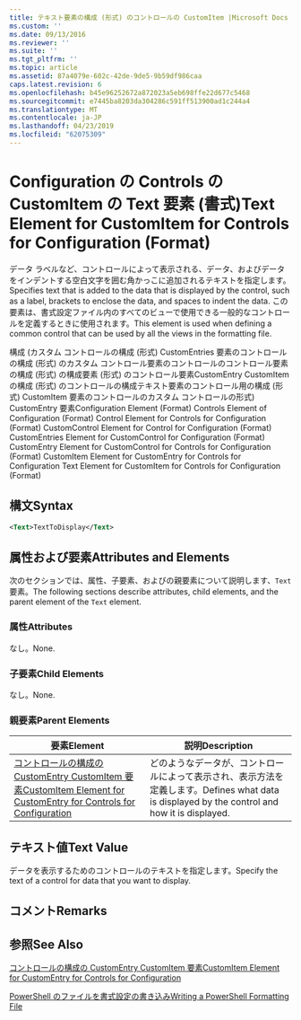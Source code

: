 ```yaml
---
title: テキスト要素の構成 (形式) のコントロールの CustomItem |Microsoft Docs
ms.custom: ''
ms.date: 09/13/2016
ms.reviewer: ''
ms.suite: ''
ms.tgt_pltfrm: ''
ms.topic: article
ms.assetid: 87a4079e-602c-42de-9de5-9b59df986caa
caps.latest.revision: 6
ms.openlocfilehash: b45e96252672a872023a5eb698ffe22d677c5468
ms.sourcegitcommit: e7445ba8203da304286c591ff513900ad1c244a4
ms.translationtype: MT
ms.contentlocale: ja-JP
ms.lasthandoff: 04/23/2019
ms.locfileid: "62075309"
---
```

# <a name="text-element-for-customitem-for-controls-for-configuration-format"></a><span data-ttu-id="34a77-102">Configuration の Controls の CustomItem の Text 要素 (書式)</span><span class="sxs-lookup"><span data-stu-id="34a77-102">Text Element for CustomItem for Controls for Configuration (Format)</span></span>

<span data-ttu-id="34a77-103">データ ラベルなど、コントロールによって表示される、データ、およびデータをインデントする空白文字を囲む角かっこに追加されるテキストを指定します。</span><span class="sxs-lookup"><span data-stu-id="34a77-103">Specifies text that is added to the data that is displayed by the control, such as a label, brackets to enclose the data, and spaces to indent the data.</span></span> <span data-ttu-id="34a77-104">この要素は、書式設定ファイル内のすべてのビューで使用できる一般的なコントロールを定義するときに使用されます。</span><span class="sxs-lookup"><span data-stu-id="34a77-104">This element is used when defining a common control that can be used by all the views in the formatting file.</span></span>

<span data-ttu-id="34a77-105">構成 (カスタム コントロールの構成 (形式) CustomEntries 要素のコントロールの構成 (形式) のカスタム コントロール要素のコントロールのコントロール要素の構成 (形式) の構成要素 (形式) のコントロール要素CustomEntry CustomItem の構成 (形式) のコントロールの構成テキスト要素のコントロール用の構成 (形式) CustomItem 要素のコントロールのカスタム コントロールの形式) CustomEntry 要素</span><span class="sxs-lookup"><span data-stu-id="34a77-105">Configuration Element (Format) Controls Element of Configuration (Format) Control Element for Controls for Configuration (Format) CustomControl Element for Control for Configuration (Format) CustomEntries Element for CustomControl for Configuration (Format) CustomEntry Element for CustomControl for Controls for Configuration (Format) CustomItem Element for CustomEntry for Controls for Configuration Text Element for CustomItem for Controls for Configuration (Format)</span></span>

## <a name="syntax"></a><span data-ttu-id="34a77-106">構文</span><span class="sxs-lookup"><span data-stu-id="34a77-106">Syntax</span></span>

```xml
<Text>TextToDisplay</Text>
```

## <a name="attributes-and-elements"></a><span data-ttu-id="34a77-107">属性および要素</span><span class="sxs-lookup"><span data-stu-id="34a77-107">Attributes and Elements</span></span>

<span data-ttu-id="34a77-108">次のセクションでは、属性、子要素、およびの親要素について説明します、`Text`要素。</span><span class="sxs-lookup"><span data-stu-id="34a77-108">The following sections describe attributes, child elements, and the parent element of the `Text` element.</span></span>

### <a name="attributes"></a><span data-ttu-id="34a77-109">属性</span><span class="sxs-lookup"><span data-stu-id="34a77-109">Attributes</span></span>

<span data-ttu-id="34a77-110">なし。</span><span class="sxs-lookup"><span data-stu-id="34a77-110">None.</span></span>

### <a name="child-elements"></a><span data-ttu-id="34a77-111">子要素</span><span class="sxs-lookup"><span data-stu-id="34a77-111">Child Elements</span></span>

<span data-ttu-id="34a77-112">なし。</span><span class="sxs-lookup"><span data-stu-id="34a77-112">None.</span></span>

### <a name="parent-elements"></a><span data-ttu-id="34a77-113">親要素</span><span class="sxs-lookup"><span data-stu-id="34a77-113">Parent Elements</span></span>

|<span data-ttu-id="34a77-114">要素</span><span class="sxs-lookup"><span data-stu-id="34a77-114">Element</span></span>|<span data-ttu-id="34a77-115">説明</span><span class="sxs-lookup"><span data-stu-id="34a77-115">Description</span></span>|
|-------------|-----------------|
|[<span data-ttu-id="34a77-116">コントロールの構成の CustomEntry CustomItem 要素</span><span class="sxs-lookup"><span data-stu-id="34a77-116">CustomItem Element for CustomEntry for Controls for Configuration</span></span>](./customitem-element-for-customentry-for-controls-for-configuration-format.md)|<span data-ttu-id="34a77-117">どのようなデータが、コントロールによって表示され、表示方法を定義します。</span><span class="sxs-lookup"><span data-stu-id="34a77-117">Defines what data is displayed by the control and how it is displayed.</span></span>|

## <a name="text-value"></a><span data-ttu-id="34a77-118">テキスト値</span><span class="sxs-lookup"><span data-stu-id="34a77-118">Text Value</span></span>

<span data-ttu-id="34a77-119">データを表示するためのコントロールのテキストを指定します。</span><span class="sxs-lookup"><span data-stu-id="34a77-119">Specify the text of a control for data that you want to display.</span></span>

## <a name="remarks"></a><span data-ttu-id="34a77-120">コメント</span><span class="sxs-lookup"><span data-stu-id="34a77-120">Remarks</span></span>

## <a name="see-also"></a><span data-ttu-id="34a77-121">参照</span><span class="sxs-lookup"><span data-stu-id="34a77-121">See Also</span></span>

[<span data-ttu-id="34a77-122">コントロールの構成の CustomEntry CustomItem 要素</span><span class="sxs-lookup"><span data-stu-id="34a77-122">CustomItem Element for CustomEntry for Controls for Configuration</span></span>](./customitem-element-for-customentry-for-controls-for-configuration-format.md)

[<span data-ttu-id="34a77-123">PowerShell のファイルを書式設定の書き込み</span><span class="sxs-lookup"><span data-stu-id="34a77-123">Writing a PowerShell Formatting File</span></span>](./writing-a-powershell-formatting-file.md)
